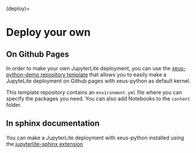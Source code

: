 (deploy)=

# Deploy your own

## On Github Pages

In order to make your own JupyterLite deployment, you can use the  [xeus-python-demo repository template](https://github.com/jupyterlite/xeus-python-demo)
that allows you to easily make a JupyteLite deployment on Github pages with xeus-python as default kernel.

This template repository contains an `environment.yml` file where you can specify the packages you need. You can also add Notebooks to the `content` folder.

## In sphinx documentation

You can make a JupyterLite deployment with xeus-python installed using the [jupyterlite-sphinx extension](https://github.com/jupyterlite/jupyterlite-sphinx)
